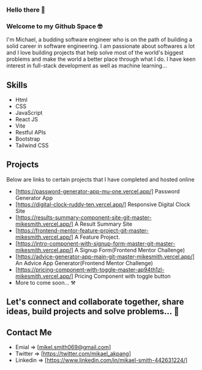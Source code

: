 ### Hello there 👋
### Welcome to my Github Space 🤓

I'm Michael, a budding software engineer who is on the path of building a solid career in software engineering. I am passionate about softwares a lot and I love building projects that help solve most of the world's biggest problems and make the world a better place through what I do. I have keen interest in full-stack development as well as machine learning...

## Skills
- Html
- CSS
- JavaScript
- React JS
- Vite 
- Restful APIs
- Bootstrap
- Tailwind CSS
## Projects
Below are links to certain projects that I have completed and hosted online
- [https://password-generator-app-mu-one.vercel.app/] Password Generator App
- [https://digital-clock-ruddy-ten.vercel.app/] Responsive Digital Clock Site
- [https://results-summary-component-site-git-master-mikesmith.vercel.app/] A Result Summary Site
- [https://frontend-mentor-feature-project-git-master-mikesmith.vercel.app/] A Feature Project.
- [https://intro-component-with-signup-form-master-git-master-mikesmith.vercel.app/] A Signup Form(Frontend Mentor Challenge)
- [https://advice-generator-app-main-git-master-mikesmith.vercel.app/] An Advice App Generator(Frontend Mentor Challenge)
- [https://pricing-component-with-toggle-master-ap94th1zl-mikesmith.vercel.app/] Pricing Component with toggle button
- More to come soon... ⚒️
## Let's connect and collaborate together, share ideas, build projects and solve problems... 🥂
## Contact Me
- Emial =>  [mikel.smith069@gmail.com]
- Twitter => [https://twitter.com/mikael_akpang]
- Linkedin => [https://www.linkedin.com/in/mikael-smith-442631224/]
